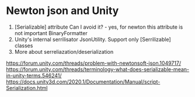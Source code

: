 # Newton json and Unity
1. [Serializable] attribute
	Can I avoid it? - yes, for newton this attribute is not important
	BinaryFormatter
2. Unity's internal serrilisator JsonUtility. Support only [Serrilizable] classes	
2. More about serreliazation/deserialization 

https://forum.unity.com/threads/problem-with-newtonsoft-json.1049717/
https://forum.unity.com/threads/terminology-what-does-serializable-mean-in-unity-terms.546241/
https://docs.unity3d.com/2020.1/Documentation/Manual/script-Serialization.html